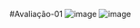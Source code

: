 #Avaliação-01
![image](https://github.com/GuiFreitass/pdm2-241/assets/126931518/73c6873b-00aa-4323-ad46-7dee2eadb509)
![image](https://github.com/GuiFreitass/pdm2-241/assets/126931518/17b1abe8-3bf7-4db1-b018-3fe76072e344)

